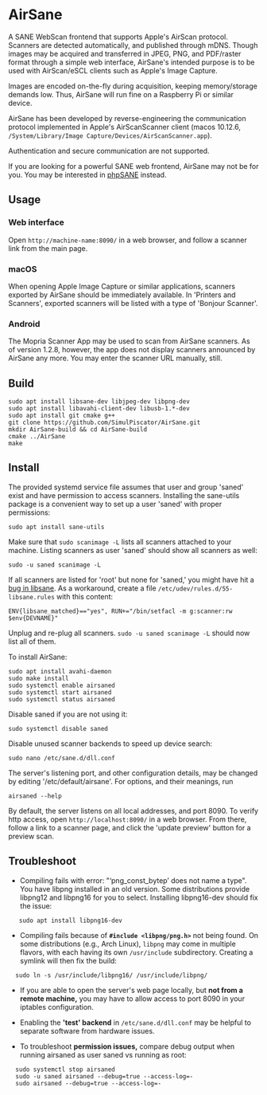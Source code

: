 # AirSane

A SANE WebScan frontend that supports Apple's AirScan protocol.
Scanners are detected automatically, and published through mDNS.
Though images may be acquired and transferred
in JPEG, PNG, and PDF/raster format through a simple web interface,
AirSane's intended purpose is to be used with AirScan/eSCL clients such as
Apple's Image Capture.

Images are encoded on-the-fly during acquisition, keeping memory/storage
demands low. Thus, AirSane will run fine on a Raspberry Pi or similar device.

AirSane has been developed by reverse-engineering the communication protocol
implemented in Apple's AirScanScanner client
(macos 10.12.6, `/System/Library/Image Capture/Devices/AirScanScanner.app`).

Authentication and secure communication are not supported.

If you are looking for a powerful SANE web frontend, AirSane may not be for you.
You may be interested in [phpSANE](https://sourceforge.net/projects/phpsane) instead.

## Usage
### Web interface
Open `http://machine-name:8090/` in a web browser, and follow a scanner 
link from the main page.
### macOS
When opening Apple Image Capture or similar applications, scanners exported
by AirSane should be immediately available.
In 'Printers and Scanners', exported scanners will be listed with a type of 
'Bonjour Scanner'.
### Android
The Mopria Scanner App may be used to scan from AirSane scanners.
As of version 1.2.8, however, the app does not display scanners announced by
AirSane any more. You may enter the scanner URL manually, still.

## Build
```
sudo apt install libsane-dev libjpeg-dev libpng-dev
sudo apt install libavahi-client-dev libusb-1.*-dev
sudo apt install git cmake g++
git clone https://github.com/SimulPiscator/AirSane.git
mkdir AirSane-build && cd AirSane-build
cmake ../AirSane
make
```
## Install

The provided systemd service file assumes that user and group
'saned' exist and have permission to access scanners.
Installing the sane-utils package is a convenient way to set up a user 'saned'
with proper permissions:
```
sudo apt install sane-utils
```
Make sure that ```sudo scanimage -L``` lists all scanners attached to your machine.
Listing scanners as user 'saned' should show all scanners as well:
```
sudo -u saned scanimage -L
```
If all scanners are listed for 'root' but none for 'saned,' you might have hit
a [bug in libsane](https://bugs.debian.org/cgi-bin/bugreport.cgi?bug=918358).
As a workaround, create a file ```/etc/udev/rules.d/55-libsane.rules``` with this content:
```
ENV{libsane_matched}=="yes", RUN+="/bin/setfacl -m g:scanner:rw $env{DEVNAME}"
```
Unplug and re-plug all scanners. ```sudo -u saned scanimage -L``` should now list all
of them.

To install AirSane:
```
sudo apt install avahi-daemon
sudo make install
sudo systemctl enable airsaned
sudo systemctl start airsaned
sudo systemctl status airsaned
```
Disable saned if you are not using it:
```
sudo systemctl disable saned
```
Disable unused scanner backends to speed up device search:
```
sudo nano /etc/sane.d/dll.conf
```
The server's listening port, and other configuration details, may be changed
by editing '/etc/default/airsane'. For options, and their meanings, run
```
airsaned --help
```
By default, the server listens on all local addresses, and port 8090.
To verify http access, open `http://localhost:8090/` in a web browser.
From there, follow a link to a scanner page, and click the 'update preview'
button for a preview scan.

## Troubleshoot

* Compiling fails with error: "‘png_const_bytep’ does not name a type".
You have libpng installed in an old version. Some distributions provide libpng12 and libpng16 for you to select.
Installing libpng16-dev should fix the issue:
```
   sudo apt install libpng16-dev
```
* Compiling fails because of **`#include <libpng/png.h>`** not being found. 
On some distributions (e.g., Arch Linux), `libpng` may come in multiple flavors, with each having its
own `/usr/include` subdirectory. 
Creating a symlink will then fix the build:
```
  sudo ln -s /usr/include/libpng16/ /usr/include/libpng/
```
* If you are able to open the server's web page locally, but **not from a remote
machine,** you may have to allow access to port 8090 in your iptables
configuration.

* Enabling the **'test' backend** in `/etc/sane.d/dll.conf` may be helpful 
to separate software from hardware issues.

* To troubleshoot **permission issues,** compare debug output when running
airsaned as user saned vs running as root:
```
  sudo systemctl stop airsaned
  sudo -u saned airsaned --debug=true --access-log=-
  sudo airsaned --debug=true --access-log=-
```
